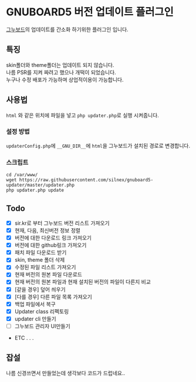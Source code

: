 # GNUBOARD5 버전 업데이트 플러그인
[그누보드](https://sir.kr/main/g5/)의 업데이트를 간소화 하기위한 플러그인 입니다.  

## 특징
skin폴더와 theme폴더는 업데이트 되지 않습니다.  
나름 PSR를 지켜 짜려고 했으나 개떡이 되었습니다.  
누구나 수정 배포가 가능하며 상업적이용이 가능합니다.

## 사용법
`html` 와 같은 위치에 파일을 넣고 `php updater.php`로 실행 시켜줍니다.

### 설정 방법
`updaterConfig.php`에 `__GNU_DIR__`에 `html`을 그누보드가 설치된 경로로 변경합니다.

### 스크립트
```shell
cd /var/www/
wget https://raw.githubusercontent.com/silnex/gnuboard5-updater/master/updater.php
php updater.php update
```

## Todo
- [x] sir.kr로 부터 그누보드 버전 리스트 가져오기
- [x] 현재, 다음, 최신버전 정보 정렬
- [x] 버전에 대한 다운로드 링크 가져오기
- [x] 버전에 대한 github링크 가져오기
- [x] 패치 파일 다운로드 받기
- [x] skin, theme 폴더 삭제
- [x] 수정된 파일 리스트 가져오기
- [x] 현재 버전의 원본 파일 다운로드
- [x] 현재 버전의 원본 파일과 현재 설치된 버전의 파일이 다른지 비교
- [x] [같을 경우] 덮어 씌우기
- [x] [다를 경우] 다른 파일 목록 가져오기
- [x] 백업 파일에서 복구
- [x] Updater class 리펙토링
- [x] updater cli 만들기
- [ ] 그누보드 관리자 UI만들기
- ETC . . .

## 잡설
나름 신경쓰면서 만들었는데 생각보다 코드가 드럽네요..
